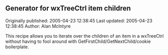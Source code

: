 ## Generator for wxTreeCtrl item children 
Originally published: 2005-04-23 12:38:45 
Last updated: 2005-04-23 12:38:45 
Author: Alan McIntyre 
 
This recipe allows you to iterate over the children of an item in a wxTreeCtrl without having to fool around with GetFirstChild/GetNextChild/cookie boilerplate.